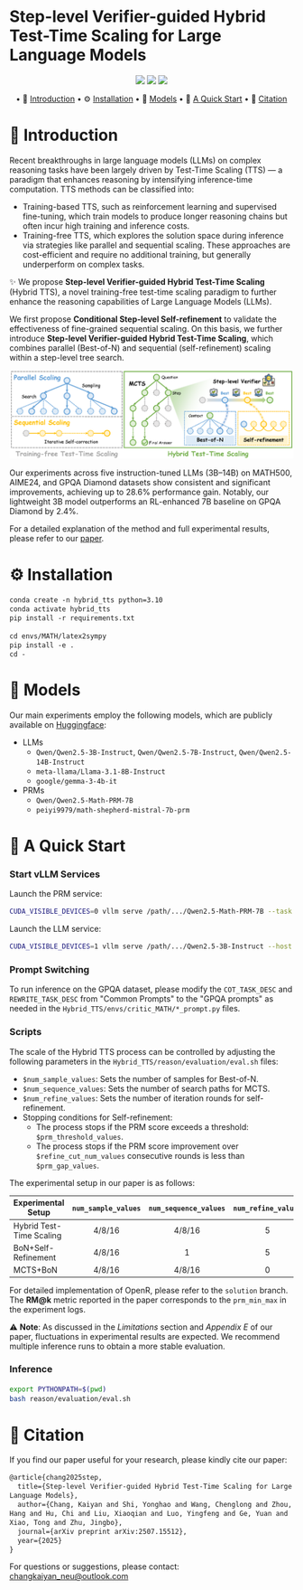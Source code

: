 # Step-level Verifier-guided Hybrid Test-Time Scaling for Large Language Models

<p align="center">
  <a href="http://arxiv.org/abs/2507.15512" alt="Paper"><img src="https://img.shields.io/badge/Paper-Hybrid_TTS-purple?logo=arxiv&logoColor=white"/></a>
  <a href="https://github.com/openreasoner/openr/tree/critic_mcts" alt="Framework"><img src="https://img.shields.io/badge/Framework-OpenR-orange?logo=reasonstudios&logoColor=white"/></a>
  <a href="https://github.com/NiuTrans" alt="NiuTrans"><img src="https://img.shields.io/badge/NiuTrans-blue"/></a>

</p>

<div align="center">
<p align="center" dir="auto">

• 📖 [Introduction](#-introduction) 
• ⚙ [Installation](#-installation) 
• 🤗 [Models](#-models)
• 🚀 [A Quick Start](#-a-quick-start)
• 🔗 [Citation](#-citation)
</p>
</div>

# 📖 Introduction
Recent breakthroughs in large language models (LLMs) on complex reasoning tasks have been largely driven by Test-Time Scaling (TTS) — a paradigm that enhances reasoning by intensifying inference-time computation. TTS methods can be classified into:
- Training-based TTS, such as reinforcement learning and supervised fine-tuning, which train models to produce longer reasoning chains but often incur high training and inference costs.
- Training-free TTS, which explores the solution space during inference via strategies like parallel and sequential scaling. These approaches are cost-efficient and require no additional training, but generally underperform on complex tasks.

✨ We propose **Step-level Verifier-guided Hybrid Test-Time Scaling** (Hybrid TTS), a novel training-free test-time scaling paradigm to further enhance the reasoning capabilities of Large Language Models (LLMs).

We first propose **Conditional Step-level Self-refinement** to validate the effectiveness of fine-grained sequential scaling.
On this basis, we further introduce **Step-level Verifier-guided Hybrid Test-Time Scaling**, which combines parallel (Best-of-N) and sequential (self-refinement) scaling within a step-level tree search.

<p align="center">
  <img src="./Hybrid_TTS.png" alt="Hybrid_TTS" />
</p>

Our experiments across five instruction-tuned LLMs (3B–14B) on MATH500, AIME24, and GPQA Diamond datasets show consistent and significant improvements, achieving up to 28.6% performance gain. Notably, our lightweight 3B model outperforms an RL-enhanced 7B baseline on GPQA Diamond by 2.4%.

For a detailed explanation of the method and full experimental results, please refer to our [paper](http://arxiv.org/abs/2507.15512).

# ⚙ Installation
```
conda create -n hybrid_tts python=3.10
conda activate hybrid_tts
pip install -r requirements.txt

cd envs/MATH/latex2sympy
pip install -e .
cd -
```

# 🤗 Models 
Our main experiments employ the following models, which are publicly available on [Huggingface](https://huggingface.co/):
- LLMs
    - `Qwen/Qwen2.5-3B-Instruct`, `Qwen/Qwen2.5-7B-Instruct`, `Qwen/Qwen2.5-14B-Instruct`
    - `meta-llama/Llama-3.1-8B-Instruct`
    - `google/gemma-3-4b-it`
- PRMs
    - `Qwen/Qwen2.5-Math-PRM-7B`
    - `peiyi9979/math-shepherd-mistral-7b-prm`

# 🚀 A Quick Start

### Start vLLM Services
Launch the PRM service:
```bash
CUDA_VISIBLE_DEVICES=0 vllm serve /path/.../Qwen2.5-Math-PRM-7B --task reward --max-model-len 32768 --host 127.0.0.1 --port 8011
```
Launch the LLM service:
```bash
CUDA_VISIBLE_DEVICES=1 vllm serve /path/.../Qwen2.5-3B-Instruct --host 127.0.0.1 --port 8012
```

### Prompt Switching
To run inference on the GPQA dataset, please modify the `COT_TASK_DESC` and `REWRITE_TASK_DESC` from "Common Prompts" to the "GPQA prompts" as needed in the `Hybrid_TTS/envs/critic_MATH/*_prompt.py` files.

### Scripts
The scale of the Hybrid TTS process can be controlled by adjusting the following parameters in the `Hybrid_TTS/reason/evaluation/eval.sh` files:
- `$num_sample_values`: Sets the number of samples for Best-of-N.
- `$num_sequence_values`: Sets the number of search paths for MCTS.
- `$num_refine_values`: Sets the number of iteration rounds for self-refinement.
- Stopping conditions for Self-refinement:
    - The process stops if the PRM score exceeds a threshold: `$prm_threshold_values`.
    - The process stops if the PRM score improvement over `$refine_cut_num_values` consecutive rounds is less than `$prm_gap_values`.

The experimental setup in our paper is as follows:

| Experimental Setup    | `num_sample_values` | `num_sequence_values` | `num_refine_values` | `prm_threshold_values` | `refine_cut_num_values` | `prm_gap_values` |
| -------------------------------- |:----:|:----:|:----:|:----:|:----:|:----:|
| Hybrid Test-Time Scaling| 4/8/16 | 4/8/16 | 5 | 0.9 | 2 | 0.2 |
| BoN+Self-Refinement     | 4/8/16 | 1 | 5 | 0.9 | 2 | 0.2 |
| MCTS+BoN                | 4/8/16 | 4/8/16 | 0 | 0.0 | 0 | 0.0 |

For detailed implementation of OpenR, please refer to the `solution` branch.
The **RM\@k** metric reported in the paper corresponds to the `prm_min_max` in the experiment logs.

⚠ **Note**: As discussed in the *Limitations* section and *Appendix E* of our paper, fluctuations in experimental results are expected. We recommend multiple inference runs to obtain a more stable evaluation.

### Inference
```bash
export PYTHONPATH=$(pwd)
bash reason/evaluation/eval.sh
```


# 🔗 Citation
If you find our paper useful for your research, please kindly cite our paper: 
```
@article{chang2025step,
  title={Step-level Verifier-guided Hybrid Test-Time Scaling for Large Language Models},
  author={Chang, Kaiyan and Shi, Yonghao and Wang, Chenglong and Zhou, Hang and Hu, Chi and Liu, Xiaoqian and Luo, Yingfeng and Ge, Yuan and Xiao, Tong and Zhu, Jingbo},
  journal={arXiv preprint arXiv:2507.15512},
  year={2025}
}
```
For questions or suggestions, please contact: changkaiyan_neu@outlook.com